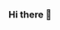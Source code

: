 ### Hi there 👋

<!--
**Dragonfly99/Dragonfly99** is a ✨ _special_ ✨ repository because its `README.md` (this file) appears on your GitHub profile.

Here are some ideas to get you started:

- 🔭 I’m currently working on ...
- 🌱 I’m currently learning Python, 
- 📫 How to reach me: ..
- ⚡ Fun fact: ...
-->
